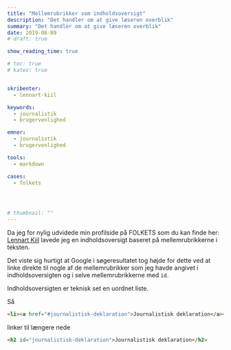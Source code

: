 ```yaml
---
title: "Mellemrubrikker som indholdsoversigt"
description: "Det handler om at give læseren overblik"
summary: "Det handler om at give læseren overblik"
date: 2019-08-09
# draft: true

show_reading_time: true

# toc: true
# katex: true


skribenter:
  - lennart-kiil

keywords:
  - journalistik
  - brugervenlighed

emner:
  - journalistik
  - brugervenlighed

tools:
  - markdown

cases:
  - folkets




# thumbnail: ""
---
```


Da jeg for nylig udvidede min profilside på FOLKETS som du kan finde her: [Lennart Kiil][f] lavede jeg en indholdsoversigt baseret på mellemrubrikkerne i teksten.

Det viste sig hurtigt at Google i søgeresultatet tog højde for dette ved at linke direkte til nogle af de mellemrubrikker som jeg havde angivet i indholdsoversigten og i selve mellemrubrikkerne med `id`.

Indholdsoversigten er teknisk set en uordnet liste.

Så

```html
<li><a href="#journalistisk-deklaration">Journalistisk deklaration</a></li>
```

linker til længere nede

```html
<h2 id="journalistisk-deklaration">Journalistisk deklaration</h2>
```


[f]: https://www.folkets.dk/brugere/lennart-kiil
